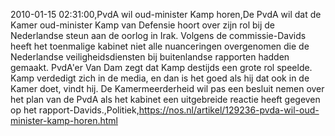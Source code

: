 2010-01-15 02:31:00,PvdA wil oud-minister Kamp horen,De PvdA wil dat de Kamer oud-minister Kamp van Defensie hoort over zijn rol bij de Nederlandse steun aan de oorlog in Irak. Volgens de commissie-Davids heeft het toenmalige kabinet niet alle nuanceringen overgenomen die de Nederlandse veiligheidsdiensten bij buitenlandse rapporten hadden gemaakt. PvdA'er Van Dam zegt dat Kamp destijds een grote rol speelde. Kamp verdedigt zich in de media, en dan is het goed als hij dat ook in de Kamer doet, vindt hij. De Kamermeerderheid wil pas een besluit nemen over het plan van de PvdA als het kabinet een uitgebreide reactie heeft gegeven op het rapport-Davids.,Politiek,https://nos.nl/artikel/129236-pvda-wil-oud-minister-kamp-horen.html